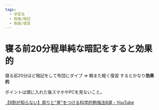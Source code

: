 ```yaml
---
tags:
  - 学習法
  - 勉強/暗記
  - 勉強/復習
---
```

# 寝る前20分程単純な暗記をすると効果的

寝る前20分ほど暗記をして布団にダイブ => 朝また軽く復習
するとかなり**効果的**


ポイントは頭に入れた後スマホやPCを見ないこと。

[【9割が知らない】周りと"差"をつける科学的勉強法8選 - YouTube](https://www.youtube.com/watch?v=tWi6HE4DubY)
